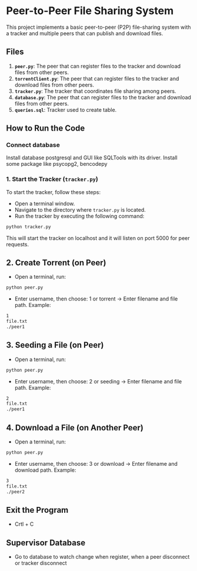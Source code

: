 # Peer-to-Peer File Sharing System

This project implements a basic peer-to-peer (P2P) file-sharing system with a tracker and multiple peers that can publish and download files.

## Files

1. **`peer.py`**: The peer that can register files to the tracker and download files from other peers.
2. **`torrentClient.py`**: The peer that can register files to the tracker and download files from other peers.
3. **`tracker.py`**: The tracker that coordinates file sharing among peers.
4. **`database.py`**: The peer that can register files to the tracker and download files from other peers.
5. **`queries.sql`**: Tracker used to create table.


## How to Run the Code

### Connect database
Install database postgresql and GUI like SQLTools with its driver.
Install some package like psycopg2, bencodepy

### 1. Start the Tracker (`tracker.py`)

To start the tracker, follow these steps:

- Open a terminal window.
- Navigate to the directory where `tracker.py` is located.
- Run the tracker by executing the following command:

```bash
python tracker.py
```
This will start the tracker on localhost and it will listen on port 5000 for peer requests.

## 2. Create Torrent (on Peer)
- Open a terminal, run:
```bash
python peer.py
```
- Enter username, then choose:    1 or torrent → Enter filename and file path. Example:
```bash
1
file.txt
./peer1
```
## 3. Seeding a File (on Peer)
- Open a terminal, run:
```bash
python peer.py
```
- Enter username, then choose:    2 or seeding → Enter filename and file path. Example:
```bash
2
file.txt
./peer1
```
## 4. Download a File (on Another Peer)
- Open a terminal, run:
```bash
python peer.py
```
- Enter username, then choose:    3 or download → Enter filename and download path. Example:
```bash
3
file.txt
./peer2
```
## Exit the Program
- Crtl + C 
## Supervisor Database
- Go to database to watch change when register, when a peer disconnect or tracker disconnect